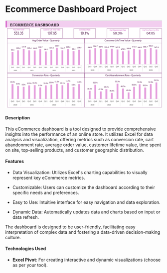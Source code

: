 # Ecommerce Dashboard Project

![Ecommerce Dashboard](Project-2_Ecommerce_dashboard.png)

#### **Description**
This eCommerce dashboard is a tool designed to provide comprehensive insights into the performance of an online store. It utilizes Excel for data analysis and visualization, offering metrics such as conversion rate, cart abandonment rate, average order value, customer lifetime value, time spent on site, top-selling products, and customer geographic distribution.

#### **Features**

- Data Visualization: Utilizes Excel's charting capabilities to visually represent key eCommerce metrics.

- Customizable: Users can customize the dashboard according to their specific needs and preferences.

- Easy to Use: Intuitive interface for easy navigation and data exploration.

- Dynamic Data: Automatically updates data and charts based on input or data refresh.

The dashboard is designed to be user-friendly, facilitating easy interpretation of complex data and fostering a data-driven decision-making culture.

#### **Technologies Used**

- **Excel Pivot**: For creating interactive and dynamic visualizations (choose as per your tool).


